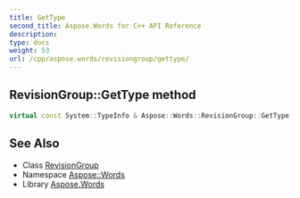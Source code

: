 ```yaml
---
title: GetType
second_title: Aspose.Words for C++ API Reference
description: 
type: docs
weight: 53
url: /cpp/aspose.words/revisiongroup/gettype/
---
```

## RevisionGroup::GetType method




```cpp
virtual const System::TypeInfo & Aspose::Words::RevisionGroup::GetType() const override
```

## See Also

* Class [RevisionGroup](../)
* Namespace [Aspose::Words](../../)
* Library [Aspose.Words](../../../)
